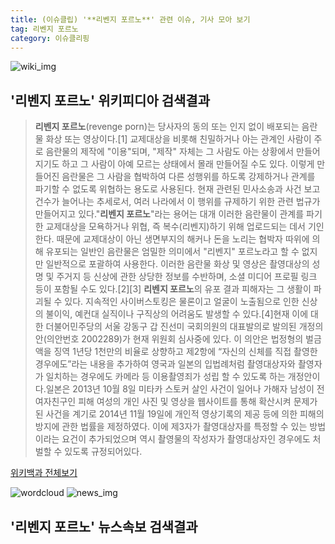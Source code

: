 ```yaml
---
title: (이슈클립) '**리벤지 포르노**' 관련 이슈, 기사 모아 보기
tag: 리벤지 포르노
category: 이슈클리핑
---
```

![wiki_img](https://user-images.githubusercontent.com/42597476/44503234-41136a80-a6d0-11e8-9071-6fc6418eafe4.png)
## **'**리벤지 포르노**'** 위키피디아 검색결과
>**리벤지 포르노**(revenge porn)는 당사자의 동의 또는 인지 없이 배포되는 음란물 화상 또는 영상이다.[1] 교제대상을 비롯해 친밀하거나 아는 관계인 사람이 주로 음란물의 제작에 "이용"되며, "제작" 자체는 그 사람도 아는 상황에서 만들어지기도 하고 그 사람이 아예 모르는 상태에서 몰래 만들어질 수도 있다. 이렇게 만들어진 음란물은 그 사람을 협박하여 다른 성행위를 하도록 강제하거나 관계를 파기할 수 없도록 위협하는 용도로 사용된다. 현재 관련된 민사소송과 사건 보고 건수가 늘어나는 추세로서, 여러 나라에서 이 행위를 규제하기 위한 관련 법규가 만들어지고 있다."**리벤지 포르노**"라는 용어는 대개 이러한 음란물이 관계를 파기한 교제대상을 모욕하거나 위협, 즉 복수(리벤지)하기 위해 업로드되는 데서 기인한다. 때문에 교제대상이 아닌 생면부지의 해커나 돈을 노리는 협박자 따위에 의해 유포되는 일반인 음란물은 엄밀한 의미에서 "리벤지" 포르노라고 할 수 없지만 일반적으로 포괄하여 사용한다. 이러한 음란물 화상 및 영상은 촬영대상의 성명 및 주거지 등 신상에 관한 상당한 정보를 수반하며, 소셜 미디어 프로필 링크 등이 포함될 수도 있다.[2][3] **리벤지 포르노**의 유포 결과 피해자는 그 생활이 파괴될 수 있다. 지속적인 사이버스토킹은 물론이고 얼굴이 노출됨으로 인한 신상의 불이익, 예컨대 실직이나 구직상의 어려움도 발생할 수 있다.[4]현재 이에 대한 더불어민주당의 서울 강동구 갑 진선미 국회의원의 대표발의로 발의된 개정의안(의안번호 2002289)가 현재 위원회 심사중에 있다. 이 의안은 법정형의 벌금액을 징역 1년당 1천만의 비율로 상향하고 제2항에 “자신의 신체를 직접 촬영한 경우에도”라는 내용을 추가하여 영국과 일본의 입법례처럼 촬영대상자와 촬영자가 일치하는 경우에도 카메라 등 이용촬영죄가 성립 할 수 있도록 하는 개정안이다.일본은 2013년 10월 8일 미타카 스토커 살인 사건이 일어나 가해자 남성이 전 여자친구인 피해 여성의 개인 사진 및 영상을 웹사이트를 통해 확산시켜 문제가 된 사건을 계기로 2014년 11월 19일에 개인적 영상기록의 제공 등에 의한 피해의 방지에 관한 법률을 제정하였다. 이에 제3자가 촬영대상자를 특정할 수 있는 방법이라는 요건이 추가되었으며 역시 촬영물의 작성자가 촬영대상자인 경우에도 처벌할 수 있도록 규정되어있다.

<a href="https://ko.wikipedia.org/wiki/리벤지 포르노" target="_blank">위키백과 전체보기</a>

![wordcloud](https://s3.ap-northeast-2.amazonaws.com/lyrics101-wordcloud/2018-10-05-1538670068.png)
![news_img](https://user-images.githubusercontent.com/42597476/44507050-1206f400-a6e4-11e8-8d98-7ffbfebb353f.png)
## **'**리벤지 포르노**'** 뉴스속보 검색결과

